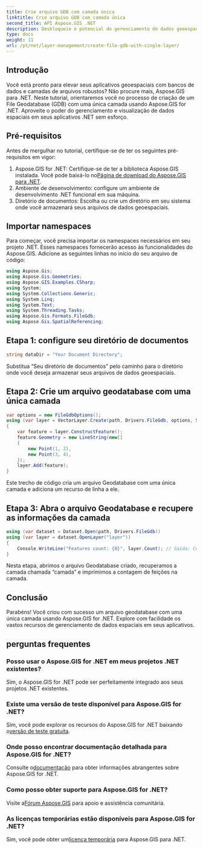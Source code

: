 ```yaml
---
title: Crie arquivo GDB com camada única
linktitle: Crie arquivo GDB com camada única
second_title: API Aspose.GIS .NET
description: Desbloqueie o potencial do gerenciamento de dados geoespaciais em .NET com Aspose.GIS. Aprenda como criar bancos de dados geográficos de arquivos e camadas passo a passo. Baixe Agora!
type: docs
weight: 11
url: /pt/net/layer-management/create-file-gdb-with-single-layer/
---
```

## Introdução
Você está pronto para elevar seus aplicativos geoespaciais com bancos de dados e camadas de arquivos robustos? Não procure mais, Aspose.GIS para .NET. Neste tutorial, orientaremos você no processo de criação de um File Geodatabase (GDB) com uma única camada usando Aspose.GIS for .NET. Aproveite o poder do gerenciamento e visualização de dados espaciais em seus aplicativos .NET sem esforço.
## Pré-requisitos
Antes de mergulhar no tutorial, certifique-se de ter os seguintes pré-requisitos em vigor:
1.  Aspose.GIS for .NET: Certifique-se de ter a biblioteca Aspose.GIS instalada. Você pode baixá-lo no[Página de download do Aspose.GIS para .NET](https://releases.aspose.com/gis/net/).
2. Ambiente de desenvolvimento: configure um ambiente de desenvolvimento .NET funcional em sua máquina.
3. Diretório de documentos: Escolha ou crie um diretório em seu sistema onde você armazenará seus arquivos de dados geoespaciais.
## Importar namespaces
Para começar, você precisa importar os namespaces necessários em seu projeto .NET. Esses namespaces fornecerão acesso às funcionalidades do Aspose.GIS. Adicione as seguintes linhas no início do seu arquivo de código:
```csharp
using Aspose.Gis;
using Aspose.Gis.Geometries;
using Aspose.GIS.Examples.CSharp;
using System;
using System.Collections.Generic;
using System.Linq;
using System.Text;
using System.Threading.Tasks;
using Aspose.Gis.Formats.FileGdb;
using Aspose.Gis.SpatialReferencing;
```
## Etapa 1: configure seu diretório de documentos
```csharp
string dataDir = "Your Document Directory";
```
Substitua “Seu diretório de documentos” pelo caminho para o diretório onde você deseja armazenar seus arquivos de dados geoespaciais.
## Etapa 2: Crie um arquivo geodatabase com uma única camada
```csharp
var options = new FileGdbOptions();
using (var layer = VectorLayer.Create(path, Drivers.FileGdb, options, SpatialReferenceSystem.Wgs84))
{
    var feature = layer.ConstructFeature();
    feature.Geometry = new LineString(new[]
    {
        new Point(1, 2),
        new Point(3, 4),
    });
    layer.Add(feature);
}
```
Este trecho de código cria um arquivo Geodatabase com uma única camada e adiciona um recurso de linha a ele.
## Etapa 3: Abra o arquivo Geodatabase e recupere as informações da camada
```csharp
using (var dataset = Dataset.Open(path, Drivers.FileGdb))
using (var layer = dataset.OpenLayer("layer"))
{
    Console.WriteLine("Features count: {0}", layer.Count); // Saída: Contagem de recursos: 1
}
```
Nesta etapa, abrimos o arquivo Geodatabase criado, recuperamos a camada chamada “camada” e imprimimos a contagem de feições na camada.
## Conclusão
Parabéns! Você criou com sucesso um arquivo geodatabase com uma única camada usando Aspose.GIS for .NET. Explore com facilidade os vastos recursos de gerenciamento de dados espaciais em seus aplicativos.
## perguntas frequentes
### Posso usar o Aspose.GIS for .NET em meus projetos .NET existentes?
Sim, o Aspose.GIS for .NET pode ser perfeitamente integrado aos seus projetos .NET existentes.
### Existe uma versão de teste disponível para Aspose.GIS for .NET?
 Sim, você pode explorar os recursos do Aspose.GIS for .NET baixando o[versão de teste gratuita](https://releases.aspose.com/).
### Onde posso encontrar documentação detalhada para Aspose.GIS for .NET?
 Consulte o[documentação](https://reference.aspose.com/gis/net/) para obter informações abrangentes sobre Aspose.GIS for .NET.
### Como posso obter suporte para Aspose.GIS for .NET?
 Visite a[Fórum Aspose.GIS](https://forum.aspose.com/c/gis/33) para apoio e assistência comunitária.
### As licenças temporárias estão disponíveis para Aspose.GIS for .NET?
 Sim, você pode obter um[licença temporária](https://purchase.aspose.com/temporary-license/) para Aspose.GIS para .NET.
